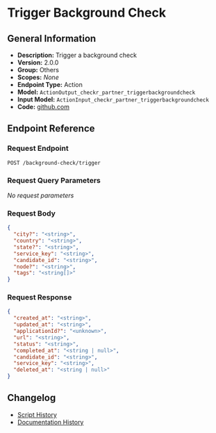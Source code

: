 <!-- BEGIN GENERATED CONTENT -->
# Trigger Background Check

## General Information

- **Description:** Trigger a background check
- **Version:** 2.0.0
- **Group:** Others
- **Scopes:** _None_
- **Endpoint Type:** Action
- **Model:** `ActionOutput_checkr_partner_triggerbackgroundcheck`
- **Input Model:** `ActionInput_checkr_partner_triggerbackgroundcheck`
- **Code:** [github.com](https://github.com/NangoHQ/integration-templates/tree/main/integrations/checkr-partner/actions/trigger-background-check.ts)


## Endpoint Reference

### Request Endpoint

`POST /background-check/trigger`

### Request Query Parameters

_No request parameters_

### Request Body

```json
{
  "city?": "<string>",
  "country": "<string>",
  "state?": "<string>",
  "service_key": "<string>",
  "candidate_id": "<string>",
  "node?": "<string>",
  "tags": "<string[]>"
}
```

### Request Response

```json
{
  "created_at": "<string>",
  "updated_at": "<string>",
  "applicationId?": "<unknown>",
  "url": "<string>",
  "status": "<string>",
  "completed_at": "<string | null>",
  "candidate_id": "<string>",
  "service_key": "<string>",
  "deleted_at": "<string | null>"
}
```

## Changelog

- [Script History](https://github.com/NangoHQ/integration-templates/commits/main/integrations/checkr-partner/actions/trigger-background-check.ts)
- [Documentation History](https://github.com/NangoHQ/integration-templates/commits/main/integrations/checkr-partner/actions/trigger-background-check.md)

<!-- END  GENERATED CONTENT -->

